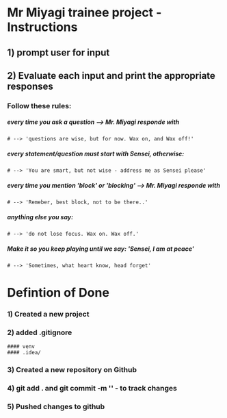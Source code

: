 # Mr Miyagi trainee project - Instructions
## 1) prompt user for input
## 2) Evaluate each input and print the appropriate responses

### Follow these rules:
##### every time you ask a question --> Mr. Miyagi responde with
    # --> 'questions are wise, but for now. Wax on, and Wax off!'
##### every statement/question must start with Sensei, otherwise:
    # --> 'You are smart, but not wise - address me as Sensei please'
##### every time you mention 'block' or 'blocking' --> Mr. Miyagi responde with
    # --> 'Remeber, best block, not to be there..'
##### anything else you say:
    # --> 'do not lose focus. Wax on. Wax off.'
##### Make it so you keep playing until we say: 'Sensei, I am at peace'
    # --> 'Sometimes, what heart know, head forget'
   
 # Defintion of Done
 ### 1) Created a new project 
 ### 2) added .gitignore
    #### venv
    #### .idea/
 ### 3) Created a new repository on Github 
 ### 4) git add . and git commit -m '' - to track changes 
 ### 5) Pushed changes to github 